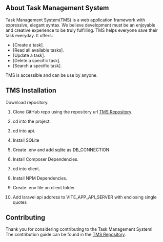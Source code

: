## About Task Management System

Task Management System(TMS) is a web application framework with expressive, elegant syntax. We believe development must be an enjoyable and creative experience to be truly fulfilling. TMS helps everyone save their task everyday. It offers:

- [Create a task].
- [Read all available tasks].
- [Update a task].
- [Delete a specific task].
- [Search a specific task].

TMS is accessible and can be use by anyone.

## TMS Installation

Download repository.

1. Clone GitHub repo using the repository url [TMS Repository](https://github.com/macqx/task-management-system).

2. cd into the project.

3. cd into api.

4. Install SQLite

5. Create .env and add sqlite as DB_CONNECTION

6. Install Composer Dependencies.

7. cd into client.

8. Install NPM Dependencies.

9. Create .env file on client folder

10. Add laravel api address to VITE_APP_API_SERVER with enclosing single quotes

## Contributing

Thank you for considering contributing to the Task Management System! The contribution guide can be found in the [TMS Repository](https://github.com/macqx/task-management-system).
